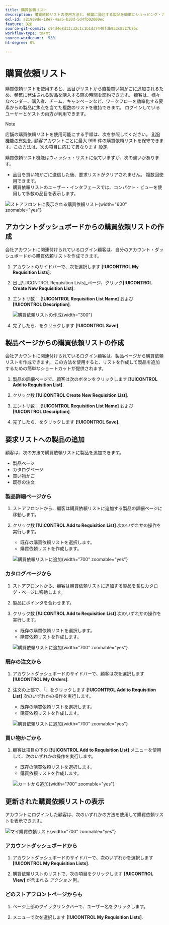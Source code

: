```yaml
---
title: 購買依頼リスト
description: 購買依頼リストの使用方法と、頻繁に発注する製品を簡単にショッピング・カートに追加する方法を説明します。
exl-id: a21909de-18e7-4aa6-b30d-5d4fb02060ec
feature: B2B
source-git-commit: c94d4e8d13c32c1c1b1d37440fdb953c8527b76c
workflow-type: tm+mt
source-wordcount: '530'
ht-degree: 0%

---
```


# 購買依頼リスト

購買依頼リストを使用すると、品目がリストから直接買い物かごに追加されるため、頻繁に発注される製品を購入する際の時間を節約できます。 顧客は、様々なベンダー、購入者、チーム、キャンペーンなど、ワークフローを効率化する要素からの製品に焦点を当てた複数のリストを維持できます。 ログインしているユーザーとゲストの両方が利用できます。

>[!NOTE]
>
>店舗の購買依頼リストを使用可能にする手順は、次を参照してください。 [B2B 機能の有効化](enable-basic-features.md). 顧客アカウントごとに最大 999 件の購買依頼リストを保守できます。この方法は、次の項目に応じて異なります [設定](configure-requisition-lists.md).

購買依頼リスト機能はウィッシュ・リストに似ていますが、次の違いがあります。

- 品目を買い物かごに送信した後、要求リストがクリアされません。 複数回使用できます。
- 購買依頼リストのユーザー・インタフェースでは、コンパクト・ビューを使用して多数の品目を表示します。

![ストアフロントに表示される購買依頼リスト](./assets/account-dashboard-my-requisition-lists.png){width="600" zoomable="yes"}

## アカウントダッシュボードからの購買依頼リストの作成

会社アカウントに関連付けられているログイン顧客は、自分のアカウント・ダッシュボードから購買依頼リストを作成できます。

1. アカウントのサイドバーで、次を選択します **[!UICONTROL My Requisition Lists]**.

1. 日 _[!UICONTROL Requisition Lists]_ページ、クリック&#x200B;**[!UICONTROL Create New Requisition List]**.

1. エントリ数： **[!UICONTROL Requisition List Name]** および **[!UICONTROL Description]**.

   ![購買依頼リストの作成](./assets/requisition-list-create.png){width="300"}

1. 完了したら、をクリックします **[!UICONTROL Save]**.

## 製品ページからの購買依頼リストの作成

会社アカウントに関連付けられているログイン顧客は、製品ページから購買依頼リストを作成できます。 この方法を使用すると、リストを作成して製品を追加するための簡単なショートカットが提供されます。

1. 製品の詳細ページで、顧客は次のボタンをクリックします **[!UICONTROL Add to Requisition List]**.

1. クリック数 **[!UICONTROL Create New Requisition List]**.

1. エントリ数： **[!UICONTROL Requisition List Name]** および **[!UICONTROL Description]**.

1. 完了したら、をクリックします **[!UICONTROL Save]**.

## 要求リストへの製品の追加

顧客は、次の方法で購買依頼リストに製品を追加できます。

- 製品ページ
- カタログページ
- 買い物かご
- 既存の注文

### 製品詳細ページから

1. ストアフロントから、顧客は購買依頼リストに追加する製品の詳細ページに移動します。

1. クリック数 **[!UICONTROL Add to Requisition List]** 次のいずれかの操作を実行します。

   - 既存の購買依頼リストを選択します。
   - 購買依頼リストを作成します。

   ![購買依頼リストに追加](./assets/requisition-list-product-detail.png){width="700" zoomable="yes"}

### カタログページから

1. ストアフロントから、顧客は購買依頼リストに追加する製品を含むカタログ・ページに移動します。

1. 製品にポインタを合わせます。

1. クリック数 **[!UICONTROL Add to Requisition List]** 次のいずれかの操作を実行します。

   - 既存の購買依頼リストを選択します。
   - 購買依頼リストを作成します。

   ![購買依頼リストに追加](./assets/requisition-list-add-product.png){width="700" zoomable="yes"}

### 既存の注文から

1. アカウントダッシュボードのサイドバーで、顧客は次を選択します **[!UICONTROL My Orders]**.

1. 注文の上部で、「」をクリックします **[!UICONTROL Add to Requisition List]** 次のいずれかの操作を実行します。

   - 既存の購買依頼リストを選択します。
   - 購買依頼リストを作成します。

   ![購買依頼リストに追加](./assets/requisition-list-add-from-order.png){width="700" zoomable="yes"}

### 買い物かごから

1. 顧客は項目の下の **[!UICONTROL Add to Requisition List]** メニューを使用して、次のいずれかの操作を実行します。

   - 既存の購買依頼リストを選択します。
   - 購買依頼リストを作成します。

   ![カートから追加](./assets/requisition-list-add-from-cart.png){width="700" zoomable="yes"}

## 更新された購買依頼リストの表示

アカウントにログインした顧客は、次のいずれかの方法を使用して購買依頼リストを表示できます。

![マイ購買依頼リスト](./assets/requisition-lists-menu-select-storefront.png){width="700" zoomable="yes"}

### アカウントダッシュボードから

1. アカウントダッシュボードのサイドバーで、次のいずれかを選択します **[!UICONTROL My Requisition Lists]**.

1. 購買依頼リストのリストで、次の項目をクリックします **[!UICONTROL View]** が含まれる _アクション_ 列。

### どのストアフロントページからも

1. ページ上部のクイックリンクバーで、ユーザー名をクリックします。

1. メニューで次を選択します **[!UICONTROL My Requisition Lists]**.
